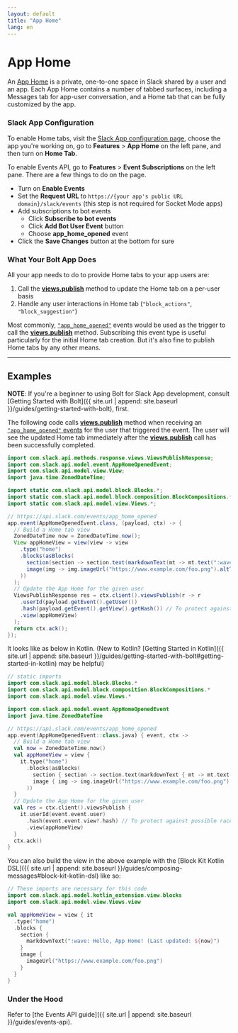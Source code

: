 ```yaml
---
layout: default
title: "App Home"
lang: en
---
```


# App Home

An [App Home](https://api.slack.com/surfaces/tabs/events) is a private, one-to-one space in Slack shared by a user and an app. Each App Home contains a number of tabbed surfaces, including a Messages tab for app-user conversation, and a Home tab that can be fully customized by the app.

### Slack App Configuration

To enable Home tabs, visit the [Slack App configuration page](http://api.slack.com/apps), choose the app you're working on, go to **Features** > **App Home** on the left pane, and then turn on **Home Tab**.

To enable Events API, go to **Features** > **Event Subscriptions** on the left pane. There are a few things to do on the page.

* Turn on **Enable Events**
* Set the **Request URL** to `https://{your app's public URL domain}/slack/events` (this step is not required for Socket Mode apps)
* Add subscriptions to bot events
  * Click **Subscribe to bot events**
  * Click **Add Bot User Event** button
  * Choose **app_home_opened** event
* Click the **Save Changes** button at the bottom for sure

### What Your Bolt App Does

All your app needs to do to provide Home tabs to your app users are:

1. Call the [**views.publish**](https://api.slack.com/methods/views.publish) method to update the Home tab on a per-user basis
2. Handle any user interactions in Home tab (`"block_actions"`, `"block_suggestion"`)

Most commonly, [`"app_home_opened"`](https://api.slack.com/events/app_home_opened) events would be used as the trigger to call the [**views.publish**](https://api.slack.com/methods/views.publish) method. Subscribing this event type is useful particularly for the initial Home tab creation. But it's also fine to publish Home tabs by any other means.

---
## Examples

**NOTE**: If you're a beginner to using Bolt for Slack App development, consult [Getting Started with Bolt]({{ site.url | append: site.baseurl }}/guides/getting-started-with-bolt), first.

The following code calls [**views.publish**](https://api.slack.com/methods/views.publish) method when receiving an [`"app_home_opened"` events](https://api.slack.com/events/app_home_opened) for the user that triggered the event. The user will see the updated Home tab immediately after the [**views.publish**](https://api.slack.com/methods/views.publish) call has been successfully completed.

```java
import com.slack.api.methods.response.views.ViewsPublishResponse;
import com.slack.api.model.event.AppHomeOpenedEvent;
import com.slack.api.model.view.View;
import java.time.ZonedDateTime;

import static com.slack.api.model.block.Blocks.*;
import static com.slack.api.model.block.composition.BlockCompositions.*;
import static com.slack.api.model.view.Views.*;

// https://api.slack.com/events/app_home_opened
app.event(AppHomeOpenedEvent.class, (payload, ctx) -> {
  // Build a Home tab view
  ZonedDateTime now = ZonedDateTime.now();
  View appHomeView = view(view -> view
    .type("home")
    .blocks(asBlocks(
      section(section -> section.text(markdownText(mt -> mt.text(":wave: Hello, App Home! (Last updated: " + now + ")")))),
      image(img -> img.imageUrl("https://www.example.com/foo.png").altText("alt text for image""))
    ))
  );
  // Update the App Home for the given user
  ViewsPublishResponse res = ctx.client().viewsPublish(r -> r
    .userId(payload.getEvent().getUser())
    .hash(payload.getEvent().getView().getHash()) // To protect against possible race conditions
    .view(appHomeView)
  );
  return ctx.ack();
});
```

It looks like as below in Kotlin. (New to Kotlin? [Getting Started in Kotlin]({{ site.url | append: site.baseurl }}/guides/getting-started-with-bolt#getting-started-in-kotlin) may be helpful)

```kotlin
// static imports
import com.slack.api.model.block.Blocks.*
import com.slack.api.model.block.composition.BlockCompositions.*
import com.slack.api.model.view.Views.*

import com.slack.api.model.event.AppHomeOpenedEvent
import java.time.ZonedDateTime

// https://api.slack.com/events/app_home_opened
app.event(AppHomeOpenedEvent::class.java) { event, ctx ->
  // Build a Home tab view
  val now = ZonedDateTime.now()
  val appHomeView = view {
    it.type("home")
      .blocks(asBlocks(
        section { section -> section.text(markdownText { mt -> mt.text(":wave: Hello, App Home! (Last updated: ${now})") }) },
        image { img -> img.imageUrl("https://www.example.com/foo.png") }
      ))
  }
  // Update the App Home for the given user
  val res = ctx.client().viewsPublish {
    it.userId(event.event.user)
      .hash(event.event.view?.hash) // To protect against possible race conditions 
      .view(appHomeView)
  }
  ctx.ack()
}
```

You can also build the view in the above example with the [Block Kit Kotlin DSL]({{ site.url | append: site.baseurl }}/guides/composing-messages#block-kit-kotlin-dsl) like so:

```kotlin
// These imports are necessary for this code
import com.slack.api.model.kotlin_extension.view.blocks
import com.slack.api.model.view.Views.view

val appHomeView = view { it
  .type("home")
  .blocks {
    section {
      markdownText(":wave: Hello, App Home! (Last updated: ${now}")
    }
    image {
      imageUrl("https://www.example.com/foo.png")
    }
  }
}
```

### Under the Hood

Refer to [the Events API guide]({{ site.url | append: site.baseurl }}/guides/events-api).